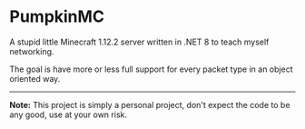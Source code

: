 # PumpkinMC
A stupid little Minecraft 1.12.2 server written in .NET 8 to teach myself networking.

The goal is have more or less full support for every packet type in an object oriented way.

----

**Note:** This project is simply a personal project, don't expect the code to be any good, use at your own risk.